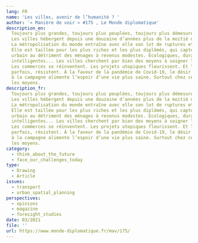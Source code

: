 ```yaml
---
lang: FR
name: 'Les villes, avenir de l’humanité ? '
author: '« Manière de voir » #175 , Le Monde diplomatique'
description_en:
  Toujours plus grandes, toujours plus peuplées, toujours plus démesurées...
  Les villes hébergent depuis une douzaine d’années plus de la moitié de l’humanité.
  La métropolisation du monde entraîne avec elle son lot de ruptures et de désorganisations.
  Elle est taillée pour les plus riches et les plus diplômés, qui captent l’espace
  urbain au détriment des ménages à revenus modestes. Écologiques, durables, innovantes,
  intelligentes... Les villes cherchent par bien des moyens à soigner leur habitabilité.
  Les commerces se réinventent. Les projets utopiques fleurissent. Et les populations,
  parfois, résistent. À la faveur de la pandémie de Covid-19, le désir d’un retour
  à la campagne alimente l’espoir d’une vie plus saine. Surtout chez ceux qui en ont
  les moyens.
description_fr:
  Toujours plus grandes, toujours plus peuplées, toujours plus démesurées...
  Les villes hébergent depuis une douzaine d’années plus de la moitié de l’humanité.
  La métropolisation du monde entraîne avec elle son lot de ruptures et de désorganisations.
  Elle est taillée pour les plus riches et les plus diplômés, qui captent l’espace
  urbain au détriment des ménages à revenus modestes. Écologiques, durables, innovantes,
  intelligentes... Les villes cherchent par bien des moyens à soigner leur habitabilité.
  Les commerces se réinventent. Les projets utopiques fleurissent. Et les populations,
  parfois, résistent. À la faveur de la pandémie de Covid-19, le désir d’un retour
  à la campagne alimente l’espoir d’une vie plus saine. Surtout chez ceux qui en ont
  les moyens.
category:
  - think_about_the_future
  - face_our_challenges_today
type:
  - Drawing
  - Article
issues:
  - transport
  - urban_spatial_planning
perspectives:
  - opinions
  - magazine
  - foresight_studies
date: 03/2021
file: ''
url: https://www.monde-diplomatique.fr/mav/175/
---
```

